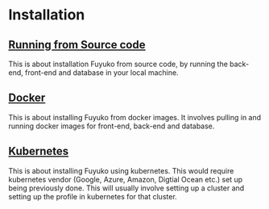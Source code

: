 # Installation

## [Running from Source code](source-code.md)

This is about installation Fuyuko from source code, by running the back-end, front-end and database in your local machine.

## [Docker](docker.md)

This is about installing Fuyuko from docker images. It involves pulling in and running docker images for front-end, back-end and database.

## [Kubernetes](kubernetes.md)

This is about installing Fuyuko using kubernetes. This would require kubernetes vendor \(Google, Azure, Amazon, Digtial Ocean etc.\) set up being previously done. This will usually involve setting up a cluster and setting up the profile in kubernetes for that cluster.

